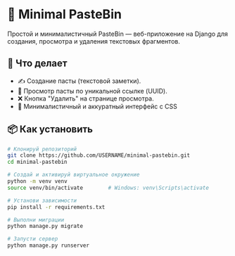 # 📝 Minimal PasteBin

Простой и минималистичный PasteBin — веб-приложение на Django для создания, просмотра и удаления текстовых фрагментов.

## 🔧 Что делает

- ✍️ Создание пасты (текстовой заметки).
- 🔗 Просмотр пасты по уникальной ссылке (UUID).
- ❌ Кнопка "Удалить" на странице просмотра.
- 🎨 Минималистичный и аккуратный интерфейс с CSS

## 📦 Как установить

```bash
# Клонируй репозиторий
git clone https://github.com/USERNAME/minimal-pastebin.git
cd minimal-pastebin

# Создай и активируй виртуальное окружение
python -m venv venv
source venv/bin/activate        # Windows: venv\Scripts\activate

# Установи зависимости
pip install -r requirements.txt

# Выполни миграции
python manage.py migrate

# Запусти сервер
python manage.py runserver
